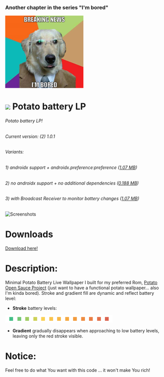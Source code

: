 ### Another chapter in the series "I'm bored"

![Screenshots](https://raw.githubusercontent.com/enricocid/Potato-Battery-LP/master/bored.png)

# <img src ="https://upload.wikimedia.org/wikipedia/commons/b/b5/Kotlin-logo.png" width=24> Potato battery LP

###### Potato battery LP!
###### Current version: (2) 1.0.1
###### Variants: 
###### 1) androidx support + androidx.preference:preference ([1.07 MB](https://github.com/enricocid/Potato-Battery-LP/releases/download/v1.0.1/app-release.apk))
###### 2) no androidx support + no additional dependencies ([0.188 MB](https://github.com/enricocid/Potato-Battery-LP/releases/download/v1.0.1/app-release-vanilla.apk))
###### 3) with Broadcast Receiver to monitor battery changes ([1.07 MB](https://github.com/enricocid/Potato-Battery-LP/releases/download/v1.0/app-release-br.apk))

![Screenshots](https://raw.githubusercontent.com/enricocid/Potato-Battery-LP/master/screens2.png) 

# Downloads

[Download here!](https://github.com/enricocid/Potato-Battery-LP/releases)


# Description:

Minimal Potato Battery Live Wallpaper I built for my preferred Rom, [Potato Open Sauce Project](https://potatoproject.co) (just want to have a functional potato wallpaper... also I'm kinda bored). Stroke and gradient fill are dynamic and reflect battery level:


- **Stroke** battery levels:

![Screenshots](https://raw.githubusercontent.com/enricocid/Potato-Battery-LP/master/levels.png)

- **Gradient** gradually disappears when approaching to low battery levels, leaving only the red stroke visible.


# Notice:

Feel free to do what You want with this code ... it won't make You rich!
